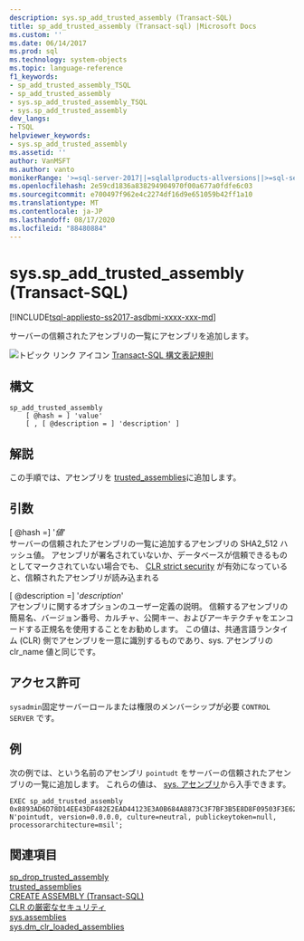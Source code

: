 ```yaml
---
description: sys.sp_add_trusted_assembly (Transact-SQL)
title: sp_add_trusted_assembly (Transact-sql) |Microsoft Docs
ms.custom: ''
ms.date: 06/14/2017
ms.prod: sql
ms.technology: system-objects
ms.topic: language-reference
f1_keywords:
- sp_add_trusted_assembly_TSQL
- sp_add_trusted_assembly
- sys.sp_add_trusted_assembly_TSQL
- sys.sp_add_trusted_assembly
dev_langs:
- TSQL
helpviewer_keywords:
- sys.sp_add_trusted_assembly
ms.assetid: ''
author: VanMSFT
ms.author: vanto
monikerRange: '>=sql-server-2017||=sqlallproducts-allversions||>=sql-server-linux-2017||=azuresqldb-mi-current'
ms.openlocfilehash: 2e59cd1836a838294904970f00a677a0fdfe6c03
ms.sourcegitcommit: e700497f962e4c2274df16d9e651059b42ff1a10
ms.translationtype: MT
ms.contentlocale: ja-JP
ms.lasthandoff: 08/17/2020
ms.locfileid: "88480884"
---
```

# <a name="syssp_add_trusted_assembly-transact-sql"></a>sys.sp_add_trusted_assembly (Transact-SQL)  
[!INCLUDE[tsql-appliesto-ss2017-asdbmi-xxxx-xxx-md](../../includes/tsql-appliesto-ss2017-asdbmi-xxxx-xxx-md.md)]

サーバーの信頼されたアセンブリの一覧にアセンブリを追加します。

 ![トピック リンク アイコン](../../database-engine/configure-windows/media/topic-link.gif "トピック リンク アイコン") [Transact-SQL 構文表記規則](../../t-sql/language-elements/transact-sql-syntax-conventions-transact-sql.md)  


## <a name="syntax"></a>構文
```  
sp_add_trusted_assembly 
    [ @hash = ] 'value'
    [ , [ @description = ] 'description' ]
```  

## <a name="remarks"></a>解説  

この手順では、アセンブリを  [trusted_assemblies](../../relational-databases/system-catalog-views/sys-trusted-assemblies-transact-sql.md)に追加します。

## <a name="arguments"></a>引数

[ @hash =] '*値*'  
サーバーの信頼されたアセンブリの一覧に追加するアセンブリの SHA2_512 ハッシュ値。 アセンブリが署名されていないか、データベースが信頼できるものとしてマークされていない場合でも、 [CLR strict security](../../database-engine/configure-windows/clr-strict-security.md) が有効になっていると、信頼されたアセンブリが読み込まれる

[ @description =] '*description*'  
アセンブリに関するオプションのユーザー定義の説明。 信頼するアセンブリの簡易名、バージョン番号、カルチャ、公開キー、およびアーキテクチャをエンコードする正規名を使用することをお勧めします。 この値は、共通言語ランタイム (CLR) 側でアセンブリを一意に識別するものであり、sys. アセンブリの clr_name 値と同じです。 

## <a name="permissions"></a>アクセス許可

`sysadmin`固定サーバーロールまたは権限のメンバーシップが必要 `CONTROL SERVER` です。

## <a name="examples"></a>例  

次の例では、という名前のアセンブリ `pointudt` をサーバーの信頼されたアセンブリの一覧に追加します。 これらの値は、  [sys. アセンブリ](../../relational-databases/system-catalog-views/sys-assemblies-transact-sql.md)から入手できます。     

```  
EXEC sp_add_trusted_assembly 0x8893AD6D78D14EE43DF482E2EAD44123E3A0B684A8873C3F7BF3B5E8D8F09503F3E62370CE742BBC96FE3394477214B84C7C1B0F7A04DCC788FA99C2C09DFCCC, 
N'pointudt, version=0.0.0.0, culture=neutral, publickeytoken=null, processorarchitecture=msil';
```  

## <a name="see-also"></a>関連項目  
  [sp_drop_trusted_assembly](sys-sp-drop-trusted-assembly-transact-sql.md)  
  [trusted_assemblies](../../relational-databases/system-catalog-views/sys-trusted-assemblies-transact-sql.md)  
  [CREATE ASSEMBLY &#40;Transact-SQL&#41;](../../t-sql/statements/create-assembly-transact-sql.md)  
  [CLR の厳密なセキュリティ](../../database-engine/configure-windows/clr-strict-security.md)  
  [sys.assemblies](../../relational-databases/system-catalog-views/sys-assemblies-transact-sql.md)  
  [sys.dm_clr_loaded_assemblies](../../relational-databases/system-dynamic-management-views/sys-dm-clr-loaded-assemblies-transact-sql.md)  

